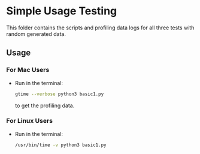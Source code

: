 # Simple Usage Testing
This folder contains the scripts and profiling data logs for all three tests with random generated data.

## Usage
### For Mac Users
* Run in the terminal:
  ```bash
  gtime --verbose python3 basic1.py
  ```
  to get the profiling data.

### For Linux Users
* Run in the terminal:
  ```bash
  /usr/bin/time -v python3 basic1.py
  ```
  